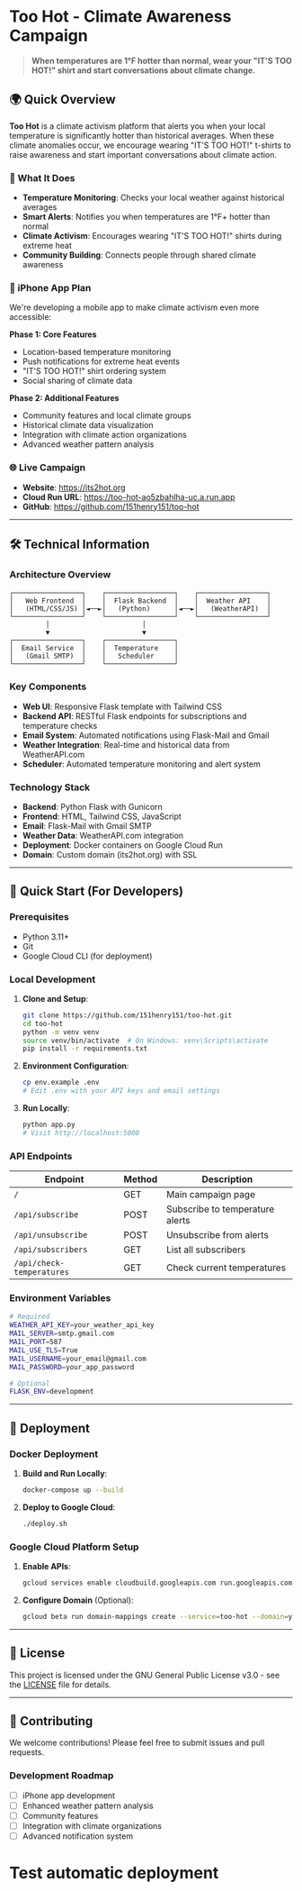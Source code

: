 # Too Hot - Climate Awareness Campaign

> **When temperatures are 1°F hotter than normal, wear your "IT'S TOO HOT!" shirt and start conversations about climate change.**

## 🌍 Quick Overview

**Too Hot** is a climate activism platform that alerts you when your local temperature is significantly hotter than historical averages. When these climate anomalies occur, we encourage wearing "IT'S TOO HOT!" t-shirts to raise awareness and start important conversations about climate action.

### 🎯 What It Does

- **Temperature Monitoring**: Checks your local weather against historical averages
- **Smart Alerts**: Notifies you when temperatures are 1°F+ hotter than normal
- **Climate Activism**: Encourages wearing "IT'S TOO HOT!" shirts during extreme heat
- **Community Building**: Connects people through shared climate awareness

### 📱 iPhone App Plan

We're developing a mobile app to make climate activism even more accessible:

**Phase 1: Core Features**
- Location-based temperature monitoring
- Push notifications for extreme heat events
- "IT'S TOO HOT!" shirt ordering system
- Social sharing of climate data

**Phase 2: Additional Features**
- Community features and local climate groups
- Historical climate data visualization
- Integration with climate action organizations
- Advanced weather pattern analysis

### 🌐 Live Campaign

- **Website**: https://its2hot.org
- **Cloud Run URL**: https://too-hot-ao5zbahlha-uc.a.run.app
- **GitHub**: https://github.com/151henry151/too-hot

---

## 🛠️ Technical Information

### Architecture Overview

```
┌─────────────────┐    ┌─────────────────┐    ┌─────────────────┐
│   Web Frontend  │    │  Flask Backend  │    │  Weather API    │
│   (HTML/CSS/JS) │◄──►│   (Python)      │◄──►│   (WeatherAPI)  │
└─────────────────┘    └─────────────────┘    └─────────────────┘
         │                       │
         ▼                       ▼
┌─────────────────┐    ┌─────────────────┐
│  Email Service  │    │  Temperature    │
│   (Gmail SMTP)  │    │   Scheduler     │
└─────────────────┘    └─────────────────┘
```

### Key Components

- **Web UI**: Responsive Flask template with Tailwind CSS
- **Backend API**: RESTful Flask endpoints for subscriptions and temperature checks
- **Email System**: Automated notifications using Flask-Mail and Gmail
- **Weather Integration**: Real-time and historical data from WeatherAPI.com
- **Scheduler**: Automated temperature monitoring and alert system

### Technology Stack

- **Backend**: Python Flask with Gunicorn
- **Frontend**: HTML, Tailwind CSS, JavaScript
- **Email**: Flask-Mail with Gmail SMTP
- **Weather Data**: WeatherAPI.com integration
- **Deployment**: Docker containers on Google Cloud Run
- **Domain**: Custom domain (its2hot.org) with SSL

---

## 🚀 Quick Start (For Developers)

### Prerequisites
- Python 3.11+
- Git
- Google Cloud CLI (for deployment)

### Local Development

1. **Clone and Setup**:
   ```bash
   git clone https://github.com/151henry151/too-hot.git
   cd too-hot
   python -m venv venv
   source venv/bin/activate  # On Windows: venv\Scripts\activate
   pip install -r requirements.txt
   ```

2. **Environment Configuration**:
   ```bash
   cp env.example .env
   # Edit .env with your API keys and email settings
   ```

3. **Run Locally**:
   ```bash
   python app.py
   # Visit http://localhost:5000
   ```

### API Endpoints

| Endpoint | Method | Description |
|----------|--------|-------------|
| `/` | GET | Main campaign page |
| `/api/subscribe` | POST | Subscribe to temperature alerts |
| `/api/unsubscribe` | POST | Unsubscribe from alerts |
| `/api/subscribers` | GET | List all subscribers |
| `/api/check-temperatures` | GET | Check current temperatures |

### Environment Variables

```bash
# Required
WEATHER_API_KEY=your_weather_api_key
MAIL_SERVER=smtp.gmail.com
MAIL_PORT=587
MAIL_USE_TLS=True
MAIL_USERNAME=your_email@gmail.com
MAIL_PASSWORD=your_app_password

# Optional
FLASK_ENV=development
```

---

## 🐳 Deployment

### Docker Deployment

1. **Build and Run Locally**:
   ```bash
   docker-compose up --build
   ```

2. **Deploy to Google Cloud**:
   ```bash
   ./deploy.sh
   ```

### Google Cloud Platform Setup

1. **Enable APIs**:
   ```bash
   gcloud services enable cloudbuild.googleapis.com run.googleapis.com containerregistry.googleapis.com artifactregistry.googleapis.com
   ```

2. **Configure Domain** (Optional):
   ```bash
   gcloud beta run domain-mappings create --service=too-hot --domain=your-domain.com --region=us-central1
   ```

---

## 📄 License

This project is licensed under the GNU General Public License v3.0 - see the [LICENSE](LICENSE) file for details.

---

## 🤝 Contributing

We welcome contributions! Please feel free to submit issues and pull requests.

### Development Roadmap

- [ ] iPhone app development
- [ ] Enhanced weather pattern analysis
- [ ] Community features
- [ ] Integration with climate organizations
- [ ] Advanced notification system
# Test automatic deployment
